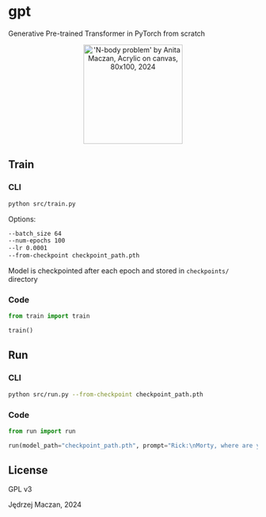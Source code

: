 # gpt

Generative Pre-trained Transformer in PyTorch from scratch

<figure>
<div align="center">
<a href="https://anitamaczan.pl/#problem_n_cial" target="_blank">
<img src="https://anitamaczan.pl/problem_n_cial.jpg" width="200" alt="'N-body problem' by Anita Maczan, Acrylic on canvas, 80x100, 2024">
</a>
</div>
</p>
</figure>

## Train

### CLI
```sh
python src/train.py
```

Options:
```sh
--batch_size 64
--num-epochs 100
--lr 0.0001
--from-checkpoint checkpoint_path.pth
```

Model is checkpointed after each epoch and stored in `checkpoints/` directory


### Code
```py
from train import train

train()
```

## Run

### CLI

```sh
python src/run.py --from-checkpoint checkpoint_path.pth
```

### Code
```py
from run import run

run(model_path="checkpoint_path.pth", prompt="Rick:\nMorty, where are you?)
```

## License

GPL v3

Jędrzej Maczan, 2024
